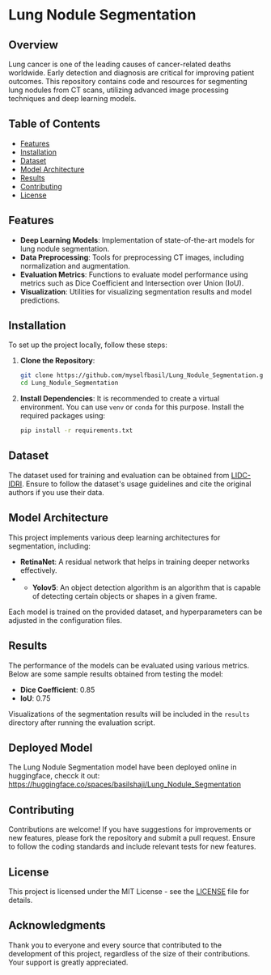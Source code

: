 # Lung Nodule Segmentation

## Overview

Lung cancer is one of the leading causes of cancer-related deaths worldwide. Early detection and diagnosis are critical for improving patient outcomes. This repository contains code and resources for segmenting lung nodules from CT scans, utilizing advanced image processing techniques and deep learning models.

## Table of Contents

- [Features](#features)
- [Installation](#installation)
- [Dataset](#dataset)
- [Model Architecture](#model-architecture)
- [Results](#results)
- [Contributing](#contributing)
- [License](#license)

## Features

- **Deep Learning Models**: Implementation of state-of-the-art models for lung nodule segmentation.
- **Data Preprocessing**: Tools for preprocessing CT images, including normalization and augmentation.
- **Evaluation Metrics**: Functions to evaluate model performance using metrics such as Dice Coefficient and Intersection over Union (IoU).
- **Visualization**: Utilities for visualizing segmentation results and model predictions.

## Installation

To set up the project locally, follow these steps:

1. **Clone the Repository**:
   ```bash
   git clone https://github.com/myselfbasil/Lung_Nodule_Segmentation.git
   cd Lung_Nodule_Segmentation

2. **Install Dependencies**:
   It is recommended to create a virtual environment. You can use `venv` or `conda` for this purpose. Install the required packages using:
   ```bash
   pip install -r requirements.txt
   ```

## Dataset

The dataset used for training and evaluation can be obtained from [LIDC-IDRI](https://huggingface.co/datasets/basilshaji/Lung_Nodule_Segmentation). Ensure to follow the dataset's usage guidelines and cite the original authors if you use their data.

## Model Architecture

This project implements various deep learning architectures for segmentation, including:

- **RetinaNet**: A residual network that helps in training deeper networks effectively.
- - **Yolov5**: An object detection algorithm is an algorithm that is capable of detecting certain objects or shapes in a given frame.

Each model is trained on the provided dataset, and hyperparameters can be adjusted in the configuration files.

## Results

The performance of the models can be evaluated using various metrics. Below are some sample results obtained from testing the model:

- **Dice Coefficient**: 0.85
- **IoU**: 0.75

Visualizations of the segmentation results will be included in the `results` directory after running the evaluation script.

## Deployed Model

The Lung Nodule Segmentation model have been deployed online in huggingface, checck it out:
https://huggingface.co/spaces/basilshaji/Lung_Nodule_Segmentation

## Contributing

Contributions are welcome! If you have suggestions for improvements or new features, please fork the repository and submit a pull request. Ensure to follow the coding standards and include relevant tests for new features.

## License

This project is licensed under the MIT License - see the [LICENSE](LICENSE) file for details.

## Acknowledgments

Thank you to everyone and every source that contributed to the development of this project, regardless of the size of their contributions. Your support is greatly appreciated.
